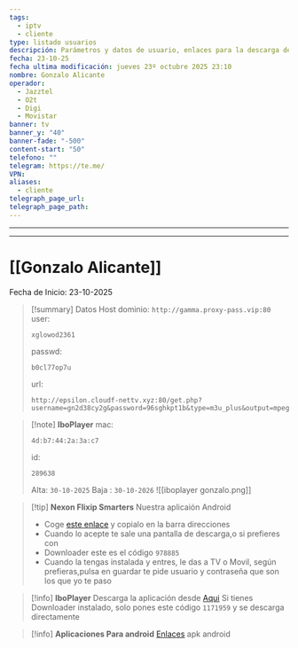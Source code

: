 ```yaml
---
tags:
  - iptv
  - cliente
type: listado usuarios
descripción: Parámetros y datos de usuario, enlaces para la descarga de las aplicaciones para android principalmente
fecha: 23-10-25
fecha ultima modificación: jueves 23º octubre 2025 23:10
nombre: Gonzalo Alicante
operador:
  - Jazztel 
  - O2t
  - Digi
  - Movistar
banner: tv
banner_y: "40"
banner-fade: "-500"
content-start: "50"
telefono: ""
telegram: https://te.me/
VPN:
aliases:
  - cliente
telegraph_page_url:
telegraph_page_path:
---
```


---
---

# [[Gonzalo Alicante]]



 Fecha de Inicio: 23-10-2025







>[!summary] Datos Host
>dominio: `http://gamma.proxy-pass.vip:80`
>user:
>``` 
>xglowod2361
>```
>passwd: 
>```
>b0cl77op7u
>```
>url: 
>```
>http://epsilon.cloudf-nettv.xyz:80/get.php?username=gn2d38cy2g&password=96sghkpt1b&type=m3u_plus&output=mpegts
>```


>[!note] **IboPlayer**
>mac: 
> ```
> 4d:b7:44:2a:3a:c7
> ``` 
>id:
>```
> 289638
> ```
> 
> Alta: `30-10-2025`
> Baja : `30-10-2026`
> ![[iboplayer gonzalo.png]]





>[!tip] **Nexon Flixip Smarters**
>Nuestra aplicaión Android
>- Coge [este enlace](http://sw-apps.net/sw_nexon/Android%20App/NEXON_FLIXIP_Smarters.apk) y copialo en la barra direcciones
>- Cuando lo acepte te sale una pantalla de descarga,o si prefieres con
>- Downloader este es el código `978885` 
>- Cuando la tengas instalada y entres, le das a TV o Movil, según prefieras,pulsa en guardar te pide usuario y contraseña que son los que yo te paso

>[!info] **IboPlayer**
>Descarga la aplicación desde  [Aqui](http://ibodesk.com/iboupdate.apk)
Si tienes Downloader instalado, solo pones este código  `1171959` y se descarga directamente


 >[!info] **Aplicaciones Para android**
 >[Enlaces](http://sw-apps.net/sw_nexon/Android%20App/NEXON-CODE-DOWNLOADER.txt) apk android
